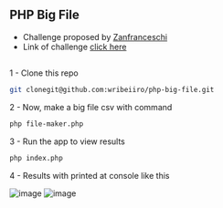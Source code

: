 ## PHP Big File

- Challenge proposed by [Zanfranceschi](https://twitter.com/zanfranceschi/) 
- Link of challenge [click here](https://dev.to/zanfranceschi/desafio-processar-arquivos-grandes-com-restricao-de-memoria-2ie3)

## 

1 - Clone this repo
```bash
git clonegit@github.com:wribeiiro/php-big-file.git
```

2 - Now, make a big file csv with command
```bash
php file-maker.php
```

3 - Run the app to view results
```bash
php index.php
```

4 - Results with printed at console like this

![image](https://user-images.githubusercontent.com/20648572/214095876-f438250a-790f-4633-947b-06aa20d6d27d.png)
![image](https://user-images.githubusercontent.com/20648572/214098043-bec2b7d4-284b-489e-850e-505f16cbb59f.png)
